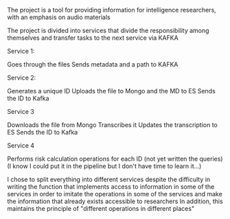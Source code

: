 The project is a tool for providing information for intelligence researchers,
with an emphasis on audio materials

The project is divided into services that divide the responsibility among themselves and transfer tasks to the next service via KAFKA

Service 1:

Goes through the files
Sends metadata and a path to KAFKA

Service 2:

Generates a unique ID
Uploads the file to Mongo and the MD to ES
Sends the ID to Kafka

Service 3

Downloads the file from Mongo
Transcribes it
Updates the transcription to ES
Sends the ID to Kafka

Service 4

Performs risk calculation operations for each ID
(not yet written the queries)
(I know I could put it in the pipeline but I don't have time to learn it...)

I chose to split everything into different services despite the difficulty in writing the function that implements access to information in some of the services in order to imitate the operations in some of the services and make the information that already exists accessible to researchers
In addition, this maintains the principle of "different operations in different places"